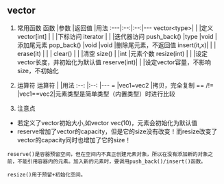 ## vector

1. 常用函数
函数   |参数  |返回值 |用法
:---|:--:|:--:|---
vector\<type\>|   |     |定义
vector[int] |     |     |下标访问
iterator    |     |     |迭代器访问
push_back() |type |void |添加尾元素
pop_back()  |void |void |删除尾元素，不返回值
insert(it,x)|     |     |
erase(it)   |     |     |
clear()     |     |     |清空
size()      |     |int  |元素个数
resize(int) |     |     |设定vector长度，并初始化为默认值
reserve(int)|     |     |设定vector容量，不影响size，不初始化

2. 运算符
运算符  |   |用法
:--:    |:--:   |---
=       |vec1=vec2 |拷贝，完全复制
== /!=   |vec1==vec2|元素类型是简单类型（内置类型）时进行比较

3. 注意点
  + 若定义了vector初始大小,如vector<int> vec(10)，元素会初始化为默认值
  +  reserve增加了vector的capacity，但是它的size没有改变！而resize改变了vector的capacity同时也增加了它的size！

    reserve()是容器预留空间，但在空间内不真正创建元素对象，所以在没有添加新的对象之前，不能引用容器内的元素。加入新的元素时，要调用push_back()/insert()函数。

    resize()用于预留+初始化空间。
